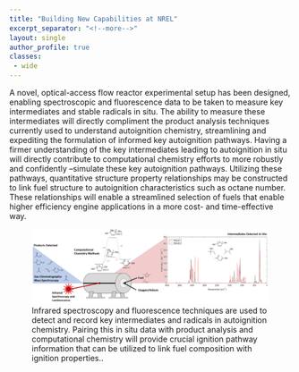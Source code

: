 ```yaml
---
title: "Building New Capabilities at NREL"
excerpt_separator: "<!--more-->"
layout: single
author_profile: true
classes:
 - wide
---
```


A novel, optical-access flow reactor experimental setup has been designed, enabling spectroscopic and fluorescence data to be taken to measure key intermediates and stable radicals in situ. The ability to measure these intermediates will directly compliment the product analysis techniques currently used to understand autoignition chemistry, streamlining and expediting the formulation of informed key autoignition pathways. Having a firmer understanding of the key intermediates leading to autoignition in situ will directly contribute to computational chemistry efforts to more robustly and confidently –simulate these key autoignition pathways. Utilizing these pathways, quantitative structure property relationships may be constructed to link fuel structure to autoignition characteristics such as octane number. These relationships will enable a streamlined selection of fuels that enable higher efficiency engine applications in a more cost- and time-effective way.

<figure>
	<a href="/assets/images/in-situ-schematic.png"><img src="/assets/images/in-situ-schematic.png"></a>
	<figcaption>Infrared spectroscopy and fluorescence techniques are used to detect and record key intermediates and radicals in autoignition chemistry. Pairing this in situ data with product analysis and computational chemistry will provide crucial ignition pathway information that can be utilized to link fuel composition with ignition properties..</figcaption>
</figure>